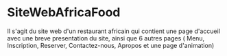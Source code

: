 # SiteWebAfricaFood

Il s'agit du site web d'un restaurant africain qui contient une page d'accueil avec une breve presentation du site, ainsi que 6 autres pages ( Menu, Inscription, Reserver, Contactez-nous, Apropos et une page d'animation) 
